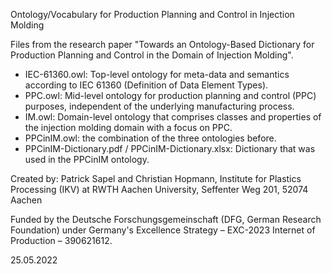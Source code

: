 Ontology/Vocabulary for Production Planning and Control in Injection Molding

Files from the research paper "Towards an Ontology-Based Dictionary for Production Planning and Control in the Domain of Injection Molding".

- IEC-61360.owl: Top-level ontology for meta-data and semantics according to IEC 61360 (Definition of Data Element Types).
- PPC.owl: Mid-level ontology for production planning and control (PPC) purposes, independent of the underlying manufacturing process.
- IM.owl: Domain-level ontology that comprises classes and properties of the injection molding domain with a focus on PPC.
- PPCinIM.owl: the combination of the three ontologies before.
- PPCinIM-Dictionary.pdf / PPCinIM-Dictionary.xlsx: Dictionary that was used in the PPCinIM ontology.

Created by: Patrick Sapel and Christian Hopmann, Institute for Plastics Processing (IKV) at RWTH Aachen University, Seffenter Weg 201, 52074 Aachen

Funded by the Deutsche Forschungsgemeinschaft (DFG, German Research Foundation) under Germany's Excellence Strategy – EXC-2023 Internet of Production – 390621612.

25.05.2022
